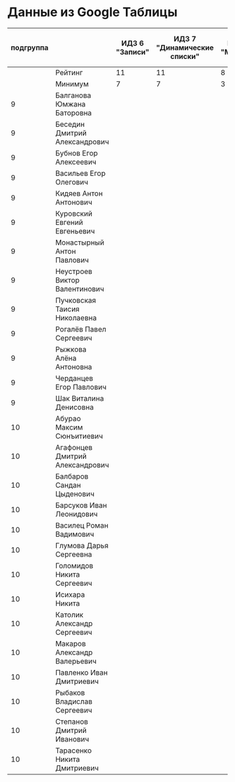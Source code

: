 # Данные из Google Таблицы

| подгруппа |  | ИДЗ 6 "Записи" | ИДЗ 7 "Динамические списки" | ИДЗ 8 "Модули" | ИДЗ 9 "Битовые маски в С++" | ИДЗ | КР 1 | КР 2 | Коллоквиум | Общие задания |
| --- | --- | --- | --- | --- | --- | --- | --- | --- | --- | --- |
|  | Рейтинг | 11 | 11 | 8 | 11 | 41 | 12 | 12 | 15 | 15 |
|  | Минимум | 7 | 7 | 3 | 7 | 24 | 8 | 8 | 9 | 15 |
| 9 | Балганова Юмжана Баторовна |  |  |  |  | 0 |  |  |  |  |
| 9 | Беседин Дмитрий Александрович |  |  |  |  | 0 |  |  |  |  |
| 9 | Бубнов Егор Алексеевич |  |  |  |  | 0 |  |  |  |  |
| 9 | Васильев Егор Олегович |  |  |  |  | 0 |  |  |  |  |
| 9 | Кидяев Антон Антонович |  |  |  |  | 0 |  |  |  |  |
| 9 | Куровский Евгений Евгеньевич |  |  |  |  | 0 |  |  |  |  |
| 9 | Монастырный Антон Павлович |  |  |  |  | 0 |  |  |  |  |
| 9 | Неустроев Виктор Валентинович |  |  |  |  | 0 |  |  |  |  |
| 9 | Пучковская Таисия Николаевна |  |  |  |  | 0 |  |  |  |  |
| 9 | Рогалёв Павел Сергеевич |  |  |  |  | 0 |  |  |  |  |
| 9 | Рыжкова Алёна Антоновна |  |  |  |  | 0 |  |  |  |  |
| 9 | Черданцев Егор Павлович |  |  |  |  | 0 |  |  |  |  |
| 9 | Шак Виталина Денисовна |  |  |  |  | 0 |  |  |  |  |
| 10 | Абурао Максим Сюнъитиевич |  |  |  |  | 0 |  |  |  |  |
| 10 | Агафонцев Дмитрий Александрович |  |  |  |  | 0 |  |  |  |  |
| 10 | Балбаров Сандан Цыденович |  |  |  |  | 0 |  |  |  |  |
| 10 | Барсуков Иван Леонидович |  |  |  |  | 0 |  |  |  |  |
| 10 | Василец Роман Вадимович |  |  |  |  | 0 |  |  |  |  |
| 10 | Глумова Дарья Сергеевна |  |  |  |  | 0 |  |  |  |  |
| 10 | Голомидов Никита Сергеевич |  |  |  |  | 0 |  |  |  |  |
| 10 | Исихара Никита |  |  |  |  | 0 |  |  |  |  |
| 10 | Католик Александр Сергеевич |  |  |  |  | 0 |  |  |  |  |
| 10 | Макаров Александр Валерьевич |  |  |  |  | 0 |  |  |  |  |
| 10 | Павленко Иван Дмитриевич |  |  |  |  | 0 |  |  |  |  |
| 10 | Рыбаков Владислав Сергеевич |  |  |  |  | 0 |  |  |  |  |
| 10 | Степанов Дмитрий Иванович |  |  |  |  | 0 |  |  |  |  |
| 10 | Тарасенко Никита Дмитриевич |  |  |  |  | 0 |  |  |  |  |
